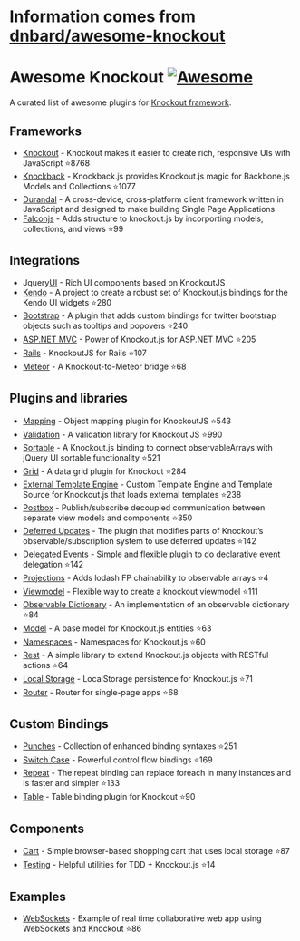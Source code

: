 # Information comes from [dnbard/awesome-knockout](https://github.com/dnbard/awesome-knockout)
# Awesome Knockout [![Awesome](https://cdn.rawgit.com/sindresorhus/awesome/d7305f38d29fed78fa85652e3a63e154dd8e8829/media/badge.svg)](https://github.com/sindresorhus/awesome)
A curated list of awesome plugins for [Knockout framework](http://knockoutjs.com/).

## Frameworks
- [Knockout](https://github.com/knockout/knockout) - Knockout makes it easier to create rich, responsive UIs with JavaScript :star:8768
- [Knockback](https://github.com/kmalakoff/knockback) - Knockback.js provides Knockout.js magic for Backbone.js Models and Collections :star:1077
- [Durandal](https://github.com/BlueSpire/Durandal/) - A cross-device, cross-platform client framework written in JavaScript and designed to make building Single Page Applications
- [Falconjs](https://github.com/stoodder/falconjs) - Adds structure to knockout.js by incorporting models, collections, and views :star:99

## Integrations
- Jquery[UI](https://github.com/madcapnmckay/Knockout-UI) - Rich UI components based on KnockoutJS
- [Kendo](https://github.com/kendo-labs/knockout-kendo) - A project to create a robust set of Knockout.js bindings for the Kendo UI widgets :star:280
- [Bootstrap](https://github.com/billpull/knockout-bootstrap) - A plugin that adds custom bindings for twitter bootstrap objects such as tooltips and popovers :star:240
- [ASP.NET MVC](https://github.com/AndreyAkinshin/knockout-mvc) - Power of Knockout.js for ASP.NET MVC :star:205
- [Rails](https://github.com/dnagir/knockout-rails) - KnockoutJS for Rails :star:107
- [Meteor](https://github.com/steveluscher/knockout.meteor) - A Knockout-to-Meteor bridge :star:68

## Plugins and libraries
- [Mapping](https://github.com/SteveSanderson/knockout.mapping) - Object mapping plugin for KnockoutJS :star:543
- [Validation](https://github.com/Knockout-Contrib/Knockout-Validation) - A validation library for Knockout JS :star:990
- [Sortable](https://github.com/rniemeyer/knockout-sortable) - A Knockout.js binding to connect observableArrays with jQuery UI sortable functionality :star:521
- [Grid](https://github.com/Knockout-Contrib/KoGrid) - A data grid plugin for Knockout :star:284
- [External Template Engine](https://github.com/ifandelse/Knockout.js-External-Template-Engine) - Custom Template Engine and Template Source for Knockout.js that loads external templates :star:238
- [Postbox](https://github.com/rniemeyer/knockout-postbox) - Publish/subscribe decoupled communication between separate view models and components :star:350
- [Deferred Updates](https://github.com/mbest/knockout-deferred-updates) - The plugin that modifies parts of Knockout’s observable/subscription system to use deferred updates :star:142
- [Delegated Events](https://github.com/rniemeyer/knockout-delegatedEvents) - Simple and flexible plugin to do declarative event delegation :star:142
- [Projections](https://github.com/profiscience/ko-projections) - Adds lodash FP chainability to observable arrays :star:4
- [Viewmodel](https://github.com/coderenaissance/knockout.viewmodel) - Flexible way to create a knockout viewmodel :star:111
- [Observable Dictionary](https://github.com/jamesfoster/knockout.observableDictionary) - An implementation of an observable dictionary :star:84
- [Model](https://github.com/thelinuxlich/knockout.model) - A base model for Knockout.js entities :star:63
- [Namespaces](https://github.com/hunterloftis/knockout.namespaces) - Namespaces for Knockout.js :star:60
- [Rest](https://github.com/frapontillo/knockout-rest) - A simple library to extend Knockout.js objects with RESTful actions :star:64
- [Local Storage](https://github.com/jimrhoskins/knockout.localStorage) - LocalStorage persistence for Knockout.js :star:71
- [Router](https://github.com/profiscience/ko-component-router) - Router for single-page apps :star:68

## Custom Bindings
- [Punches](https://github.com/mbest/knockout.punches) - Collection of enhanced binding syntaxes :star:251
- [Switch Case](https://github.com/mbest/knockout-switch-case) - Powerful control flow bindings :star:169
- [Repeat](https://github.com/mbest/knockout-repeat) - The repeat binding can replace foreach in many instances and is faster and simpler :star:133
- [Table](https://github.com/mbest/knockout-table) - Table binding plugin for Knockout :star:90

## Components
- [Cart](https://github.com/robconery/knockout-cart) - Simple browser-based shopping cart that uses local storage :star:87
- [Testing](https://github.com/profiscience/ko-component-tester) - Helpful utilities for TDD + Knockout.js :star:14

## Examples
- [WebSockets](https://github.com/carlhoerberg/knockout-websocket-example) - Example of real time collaborative web app using WebSockets and Knockout :star:86

